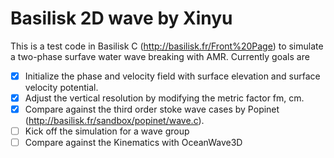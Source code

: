 # Basilisk 2D wave by Xinyu
This is a test code in Basilisk C (http://basilisk.fr/Front%20Page) to simulate a two-phase surfave water wave breaking with AMR. 
Currently goals are 
- [x] Initialize the phase and velocity field with surface elevation and surface velocity potential.
- [x] Adjust the vertical resolution by modifying the metric factor fm, cm.
- [x] Compare against the third order stoke wave cases by Popinet (http://basilisk.fr/sandbox/popinet/wave.c).
- [ ] Kick off the simulation for a wave group
- [ ] Compare against the Kinematics with OceanWave3D
